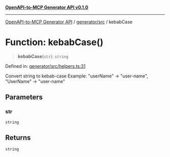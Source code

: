 [**OpenAPI-to-MCP Generator API v0.1.0**](../../../README.md)

***

[OpenAPI-to-MCP Generator API](../../../modules.md) / [generator/src](../README.md) / kebabCase

# Function: kebabCase()

> **kebabCase**(`str`): `string`

Defined in: [generator/src/helpers.ts:31](https://github.com/salacoste/openapi-mcp-generator/blob/fda5c6400a831cddbad9eacd652e11b2f7410b22/packages/generator/src/helpers.ts#L31)

Convert string to kebab-case
Example: "userName" -> "user-name", "UserName" -> "user-name"

## Parameters

### str

`string`

## Returns

`string`
